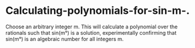 # Calculating-polynomials-for-sin-m-.
Choose an arbitrary integer m. This will calculate a polynomial over the rationals such that sin(m°) is a solution, experimentally confirming that sin(m°) is an algebraic number for all integers m.
